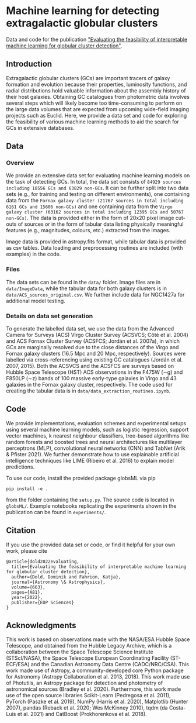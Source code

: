 # Machine learning for detecting extragalactic globular clusters

Data and code for the publication ["Evaluating the feasibility of interpretable machine learning for globular cluster detection"](https://doi.org/10.1051/0004-6361/202243354).

## Introduction

Extragalactic globular clusters (GCs) are important tracers of galaxy formation and evolution because their properties, luminosity functions, and radial distributions hold valuable information about the assembly history of their host galaxies. Obtaining GC catalogues from photometric data involves several steps which will likely become too time-consuming to perform on the large data volumes that are expected from upcoming wide-field imaging projects such as Euclid. Here, we provide a data set and code for exploring the feasibility of various machine learning methods to aid the search for GCs in extensive databases.

## Data

### Overview

We provide an extensive data set for evaluating machine learning models on the task of detecting GCs. In total, the data set consists of `84929 sources including 18556 GCs and 63829 non-GCs`. It can be further split into two data sets (e.g., for training and testing on different environments), one containing data from the `Fornax galaxy cluster (21767 sources in total including 6161 GCs and 15606 non-GCs)` and one containing data from the `Virgo galaxy cluster (63162 sources in total including 12395 GCs and 50767 non-GCs)`.
The data is provided either in the form of 20x20 pixel image cut-outs of sources or in the form of tabular data listing physically meaningful features (e.g., magnitudes, colours, etc.) extracted from the images.

Image data is provided in astropy.fits format, while tabular data is provided as csv tables. 
Data loading and preprocessing routines are included (with examples) in the code.

### Files

The data sets can be found in the `data/` folder. 
Image files are in `data/ImageData`, while the tabular data for both galaxy clusters is in `data/ACS_sources_original.csv`.
We further include data for NGC1427a for additional model testing.

### Details on data set generation

To generate the labelled data set, we use the data from the Advanced Camera for Surveys (ACS) Virgo Cluster Survey (ACSVCS; Côté et al. 2004) and ACS Fornax  Cluster  Survey  (ACSFCS;  Jordán  et  al.  2007a),  in  which GCs are marginally resolved due to the close distances of the Virgo  and  Fornax  galaxy  clusters  (16.5  Mpc  and  20  Mpc,  respectively). Sources were labelled via cross-referencing using existing GC catalogues (Jordán et al. 2007, 2015). Both the ACSVCS and the ACSFCS are surveys based on Hubble Space Telescope (HST) ACS observations in the F475W (∼g) and F850LP (∼z) bands of 100 massive early-type galaxies in Virgo and 43 galaxies in the Fornax galaxy cluster, respectively. The code used for creating the tabular data is in `data/data_extraction_routines.ipynb`.

## Code

We provide implementations, evaluation schemes and experimental setups using several machine learning models, such as logistic regression, support vector machines, k nearest neighbour classifiers, tree-based algorithms like random forests and boosted trees and neural architectures like multilayer perceptrons (MLP), convolutional neural networks (CNN) and TabNet (Arik & Pfister 2021). We further demonstrate how to use explainable artificial intelligence techniques like LIME (Ribeiro et al. 2016) to explain model predictions.

To use our code, install the provided package globsML via pip
```
pip install -e .
```
from the folder containing the `setup.py`. 
The source code is located in `globsML/`. 
Example notebooks replicating the experiments shown in the publication can be found in `experiments/`. 

## Citation

If you use the provided data set or code, or find it helpful for your own work, please cite

```
@article{dold2022evaluating,
  title={Evaluating the feasibility of interpretable machine learning for globular cluster detection},
  author={Dold, Dominik and Fahrion, Katja},
  journal={Astronomy \& Astrophysics},
  volume={663},
  pages={A81},
  year={2022},
  publisher={EDP Sciences}
}
```

## Acknowledgments

This work is based on observations made with the NASA/ESA Hubble Space Telescope, and obtained from the Hubble Legacy Archive, which is a collaboration between the Space Telescope Science Institute (STScI/NASA), the Space Telescope European Coordinating Facility (ST-ECF/ESA) and the Canadian Astronomy Data Centre (CADC/NRC/CSA). This work made use of Astropy, a community-developed core Python package for Astronomy (Astropy Collaboration et al. 2013, 2018). This work made use of Photutils, an Astropy package for detection and photometry of astronomical sources (Bradley et al. 2020). Furthermore, this work made use of the open source libraries Scikit-Learn (Pedregosa et al. 2011), PyTorch (Paszke et al. 2019), NumPy (Harris et al. 2020), Matplotlib (Hunter 2007), pandas (Reback et al. 2020; Wes McKinney 2010), tqdm (da Costa-Luis et al. 2021) and CatBoost (Prokhorenkova et al. 2018).
